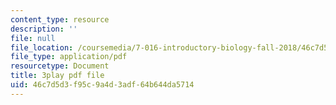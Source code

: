 ```yaml
---
content_type: resource
description: ''
file: null
file_location: /coursemedia/7-016-introductory-biology-fall-2018/46c7d5d3f95c9a4d3adf64b644da5714_CALYA11terw.pdf
file_type: application/pdf
resourcetype: Document
title: 3play pdf file
uid: 46c7d5d3-f95c-9a4d-3adf-64b644da5714
---
```

